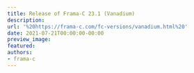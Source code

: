 ```yaml
---
title: Release of Frama-C 23.1 (Vanadium)
description:
url: '%20https://frama-c.com/fc-versions/vanadium.html%20'
date: 2021-07-21T00:00:00-00:00
preview_image:
featured:
authors:
- frama-c
---
```



